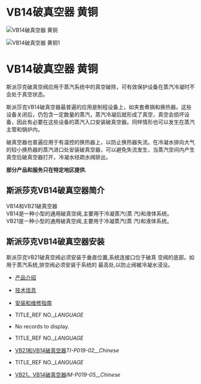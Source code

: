 

# VB14破真空器 黄铜

![VB14破真空器 黄铜](/d/file/vacuum-breakers/62947046ac714118de1ede7fa4cd0e7c.jpg)

![VB14破真空器 黄铜1](/d/file/vacuum-breakers/62947046ac714118de1ede7fa4cd0e7c.jpg)

# VB14破真空器 黄铜

斯派莎克破真空阀应用于蒸汽系统中的真空破除，可有效保护设备在蒸汽冷凝时不会处于真空状态。

斯派莎克VB14破真空器最普遍的应用是制程设备上，如夹套煮锅和换热器。这些设备关闭后，仍包含一定数量的蒸汽，蒸汽冷凝后就形成了真空，真空会损坏设备，因此有必要在这些设备的蒸汽入口安装破真空器。同样情形也可以发生在蒸汽主管和锅炉内。

破真空器也普遍应用于有温控的换热器上，以防止换热器失流。在冷凝水排向大气的较小换热器的蒸汽进口处安装破真空器，可以避免失流发生，当蒸汽空间内产生真空后破真空器打开，冷凝水经疏水阀排出。

**部分产品和服务只在特定地区提供.**

## 斯派莎克VB14破真空器简介

VB14和VB21破真空器  
VB14是一种小型的通用破真空阀,主要用于冷凝蒸汽(蒸 汽)和液体系统。  
VB21是一种小型的通用破真空阀,主要用于冷凝蒸汽(蒸 汽)和液体系统。

## 斯派莎克VB14破真空器安装

斯派莎克VB21破真空阀必须安装于垂直位置,系统连接口位于破真 空阀的底部。如用于蒸汽系统,排空阀必须安装于系统的 最高处,以防止阀被冷凝水浸没。

-   [产品介绍](javascript:navactive(1);)
-   [技术信息](javascript:navactive(2);)
-   [安装和维修指南](javascript:navactive(3);)

-   TITLE_REF NO.__LANGUAGE_
-   No records to display.

-   TITLE_REF NO.__LANGUAGE_
-   [VB21和VB14破真空器](/d/pdf/TI-P019-02-VB14和VB21%20破真空器.pdf)_TI-P019-02__Chinese_

-   TITLE_REF NO.__LANGUAGE_
-   [VB21，VB14破真空器](/d/pdf/IM-P019-05-VB14%2021破真空器.pdf)_IM-P019-05__Chinese_
